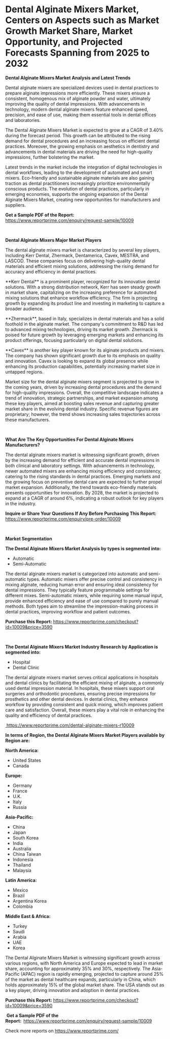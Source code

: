 <p><h1>Dental Alginate Mixers Market, Centers on Aspects such as Market Growth Market Share, Market Opportunity, and Projected Forecasts Spanning from 2025 to 2032</h1></p><p><strong>Dental Alginate Mixers Market Analysis and Latest Trends</strong></p>
<p><p>Dental alginate mixers are specialized devices used in dental practices to prepare alginate impressions more efficiently. These mixers ensure a consistent, homogenous mix of alginate powder and water, ultimately improving the quality of dental impressions. With advancements in technology, modern dental alginate mixers feature enhanced speed, precision, and ease of use, making them essential tools in dental offices and laboratories.</p><p>The Dental Alginate Mixers Market is expected to grow at a CAGR of 3.40% during the forecast period. This growth can be attributed to the rising demand for dental procedures and an increasing focus on efficient dental practices. Moreover, the growing emphasis on aesthetics in dentistry and advancements in dental materials are driving the need for high-quality impressions, further bolstering the market.</p><p>Latest trends in the market include the integration of digital technologies in dental workflows, leading to the development of automated and smart mixers. Eco-friendly and sustainable alginate materials are also gaining traction as dental practitioners increasingly prioritize environmentally conscious products. The evolution of dental practices, particularly in emerging economies, supports the ongoing expansion of the Dental Alginate Mixers Market, creating new opportunities for manufacturers and suppliers.</p></p>
<p><strong>Get a Sample PDF of the Report:&nbsp;</strong> <a href="https://www.reportprime.com/enquiry/request-sample/10009?utm_campaign=2212&utm_medium=2&utm_source=Github&utm_content=ia&utm_term=20032025&utm_id=dental-alginate-mixers">https://www.reportprime.com/enquiry/request-sample/10009</a></p>
<p>&nbsp;</p>
<p><strong>Dental Alginate Mixers Major Market Players</strong></p>
<p><p>The dental alginate mixers market is characterized by several key players, including Kerr Dental, Zhermack, Dentamerica, Cavex, MESTRA, and LASCOD. These companies focus on delivering high-quality dental materials and efficient mixing solutions, addressing the rising demand for accuracy and efficiency in dental practices.</p><p>**Kerr Dental** is a prominent player, recognized for its innovative dental solutions. With a strong distribution network, Kerr has seen steady growth in market share, capitalizing on the increasing preference for automated mixing solutions that enhance workflow efficiency. The firm is projecting growth by expanding its product line and investing in marketing to capture a broader audience.</p><p>**Zhermack**, based in Italy, specializes in dental materials and has a solid foothold in the alginate market. The company's commitment to R&D has led to advanced mixing technologies, driving its market growth. Zhermack is poised for future growth by leveraging emerging markets and enhancing its product offerings, focusing particularly on digital dental solutions.</p><p>**Cavex** is another key player known for its alginate products and mixers. The company has shown significant growth due to its emphasis on quality and innovation. Cavex is looking to expand its global presence while enhancing its production capabilities, potentially increasing market size in untapped regions.</p><p>Market size for the dental alginate mixers segment is projected to grow in the coming years, driven by increasing dental procedures and the demand for high-quality impressions. Overall, the competitive landscape indicates a trend of innovation, strategic partnerships, and market expansion among these key players, aimed at boosting sales revenue and capturing greater market share in the evolving dental industry. Specific revenue figures are proprietary; however, the trend shows increasing sales trajectories across these manufacturers.</p></p>
<p>&nbsp;</p>
<p><strong>What Are The Key Opportunities For Dental Alginate Mixers Manufacturers?</strong></p>
<p><p>The dental alginate mixers market is witnessing significant growth, driven by the increasing demand for efficient and accurate dental impressions in both clinical and laboratory settings. With advancements in technology, newer automated mixers are enhancing mixing efficiency and consistency, catering to the rising standards in dental practices. Emerging markets and the growing focus on preventive dental care are expected to further propel market expansion. Additionally, the trend towards eco-friendly materials presents opportunities for innovation. By 2028, the market is projected to expand at a CAGR of around 6%, indicating a robust outlook for key players in the industry.</p></p>
<p><strong>Inquire or Share Your Questions If Any Before Purchasing This Report:</strong> <a href="https://www.reportprime.com/enquiry/pre-order/10009?utm_campaign=2212&utm_medium=2&utm_source=Github&utm_content=ia&utm_term=20032025&utm_id=dental-alginate-mixers">https://www.reportprime.com/enquiry/pre-order/10009</a></p>
<p>&nbsp;</p>
<p><strong>Market Segmentation</strong></p>
<p><strong>The Dental Alginate Mixers Market Analysis by types is segmented into:</strong></p>
<p><ul><li>Automatic</li><li>Semi-Automatic</li></ul></p>
<p><p>The dental alginate mixers market is categorized into automatic and semi-automatic types. Automatic mixers offer precise control and consistency in mixing alginate, reducing human error and ensuring ideal consistency for dental impressions. They typically feature programmable settings for different mixes. Semi-automatic mixers, while requiring some manual input, provide enhanced efficiency and ease of use compared to purely manual methods. Both types aim to streamline the impression-making process in dental practices, improving workflow and patient outcomes.</p></p>
<p><strong>Purchase this Report:&nbsp;</strong><a href="https://www.reportprime.com/checkout?id=10009&price=3590&utm_campaign=2212&utm_medium=2&utm_source=Github&utm_content=ia&utm_term=20032025&utm_id=dental-alginate-mixers">https://www.reportprime.com/checkout?id=10009&price=3590</a></p>
<p>&nbsp;</p>
<p><strong>The Dental Alginate Mixers Market Industry Research by Application is segmented into:</strong></p>
<p><ul><li>Hospital</li><li>Dental Clinic</li></ul></p>
<p><p>The dental alginate mixers market serves critical applications in hospitals and dental clinics by facilitating the efficient mixing of alginate, a commonly used dental impression material. In hospitals, these mixers support oral surgeries and orthodontic procedures, ensuring precise impressions for prosthetics and other dental devices. In dental clinics, they enhance workflow by providing consistent and quick mixing, which improves patient care and satisfaction. Overall, these mixers play a vital role in enhancing the quality and efficiency of dental practices.</p></p>
<p><a href="https://www.reportprime.com/dental-alginate-mixers-r10009?utm_campaign=2212&utm_medium=2&utm_source=Github&utm_content=ia&utm_term=20032025&utm_id=dental-alginate-mixers">&nbsp;https://www.reportprime.com/dental-alginate-mixers-r10009</a></p>
<p><strong>In terms of Region, the Dental Alginate Mixers Market Players available by Region are:</strong></p>
<p>
    <p> <strong> North America: </strong>
        <ul>
            <li>United States</li>
            <li>Canada</li>
        </ul>
        </p> 
    <p> <strong> Europe: </strong>
        <ul>
            <li>Germany</li>
            <li>France</li>
            <li>U.K.</li>
            <li>Italy</li>
            <li>Russia</li>
        </ul>
        </p> 
    <p> <strong> Asia-Pacific: </strong>
        <ul>
            <li>China</li>
            <li>Japan</li>
            <li>South Korea</li>
            <li>India</li>
            <li>Australia</li>
            <li>China Taiwan</li>
            <li>Indonesia</li>
            <li>Thailand</li>
            <li>Malaysia</li>
        </ul>
        </p> 
    <p> <strong> Latin America: </strong>
        <ul>
            <li>Mexico</li>
            <li>Brazil</li>
            <li>Argentina Korea</li>
            <li>Colombia</li>
        </ul>
        </p> 
    <p> <strong> Middle East & Africa: </strong>
        <ul>
            <li>Turkey</li>
            <li>Saudi</li>
            <li>Arabia</li>
            <li>UAE</li>
            <li>Korea</li>
        </ul>
    </p>
    </p>
<p><p>The Dental Alginate Mixers Market is witnessing significant growth across various regions, with North America and Europe expected to lead in market share, accounting for approximately 35% and 30%, respectively. The Asia-Pacific (APAC) region is rapidly emerging, projected to capture around 25% of the market as dental healthcare expands, particularly in China, which holds approximately 15% of the global market share. The USA stands out as a key player, driving innovation and adoption in dental practices.</p></p>
<p><strong>Purchase this Report: </strong><a href="https://www.reportprime.com/checkout?id=10009&price=3590&utm_campaign=2212&utm_medium=2&utm_source=Github&utm_content=ia&utm_term=20032025&utm_id=dental-alginate-mixers">https://www.reportprime.com/checkout?id=10009&price=3590</a></p>
<p>&nbsp;<strong>Get a Sample PDF of the Report:&nbsp;&nbsp;</strong><a href="https://www.reportprime.com/enquiry/request-sample/10009?utm_campaign=2212&utm_medium=2&utm_source=Github&utm_content=ia&utm_term=20032025&utm_id=dental-alginate-mixers">https://www.reportprime.com/enquiry/request-sample/10009</a></p>
<p><strong></strong></p>
<p>Check more reports on <a href="https://www.reportprime.com/?utm_campaign=2212&utm_medium=2&utm_source=Github&utm_content=ia&utm_term=20032025&utm_id=dental-alginate-mixers">https://www.reportprime.com/</a></p>